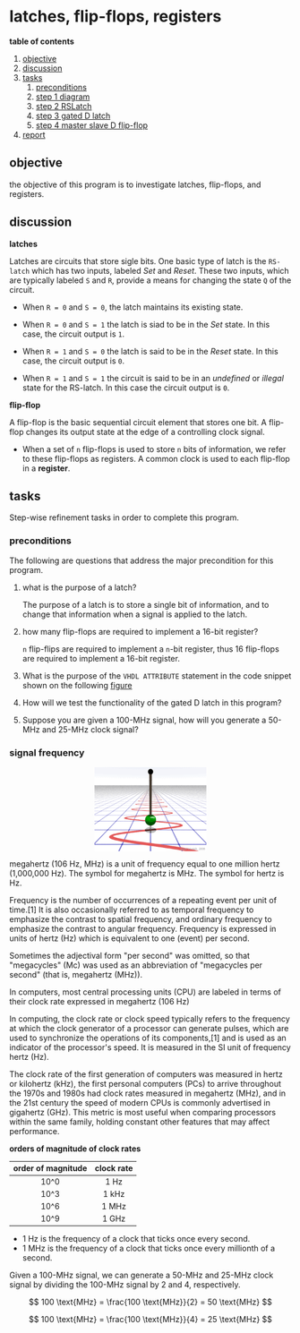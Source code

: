 # latches, flip-flops, registers

**table of contents**

1.  [objective](#objective)
2.  [discussion](#discussion)
3.  [tasks](#tasks)
	1.  [preconditions](#preconditions)
	2.  [step 1 diagram](#step-1-diagram)
	3.  [step 2 RSLatch](#step-2-rslatch)
	4.  [step 3 gated D latch](#step-3-gated-d-latch)
	5.  [step 4 master slave D flip-flop](#step-4-master-slave-d-flip-flop)
4.  [report](#report)


## objective

the objective of this program is to investigate latches, flip-flops, and registers.

## discussion

**latches**

Latches are circuits that store sigle bits.  One basic type of latch is the `RS-latch` which has two inputs, labeled _Set_ and _Reset_.  These two inputs, which are typically labeled `S` and `R`, provide a means for changing the state `Q` of the circuit.  

- When `R = 0` and `S = 0`, the latch maintains its existing state.  

- When `R = 0` and `S = 1` the latch is siad to be in the _Set_ state.  In this case, the circuit output is `1`.

- When `R = 1` and `S = 0` the latch is said to be in the _Reset_ state.  In this case, the circuit output is `0`.

- When `R = 1` and `S = 1` the circuit is said to be in an _undefined_ or _illegal_ state for the RS-latch.  In this case the circuit output is `0`.

**flip-flop**

A flip-flop is the basic sequential circuit element that stores one bit.  A flip-flop changes its output state at the edge of a controlling clock signal.

- When a set of `n` flip-flops is used to store `n` bits of information, we refer to these flip-flops as registers.  A common clock is used to each flip-flop in a **register**.

## tasks

Step-wise refinement tasks in order to complete this program.

### preconditions

The following are questions that address the major precondition for this program.

1.  what is the purpose of a latch?

	The purpose of a latch is to store a single bit of information, and to change that information when a signal is applied to the latch.

2.  how many flip-flops are required to implement a 16-bit register?

	`n` flip-flips are required to implement a `n`-bit register, thus 16 flip-flops are required to implement a 16-bit register.

3.  What is the purpose of the `VHDL ATTRIBUTE` statement in the code snippet shown on the following [figure](##figure)


4.  How will we test the functionality of the gated D latch in this program?

5.  Suppose you are given a 100-MHz signal, how will you generate a 50-MHz and 25-MHz clock signal? 

### signal frequency

<p align="center">
	<img src="./assets/freq.gif" width="200" align="center" />
</p>

megahertz (106 Hz, MHz) is a unit of frequency equal to one million hertz (1,000,000 Hz).  The symbol for megahertz is MHz.  The symbol for hertz is Hz.

Frequency is the number of occurrences of a repeating event per unit of time.[1] It is also occasionally referred to as temporal frequency to emphasize the contrast to spatial frequency, and ordinary frequency to emphasize the contrast to angular frequency. Frequency is expressed in units of hertz (Hz) which is equivalent to one (event) per second.

Sometimes the adjectival form "per second" was omitted, so that "megacycles" (Mc) was used as an abbreviation of "megacycles per second" (that is, megahertz (MHz)).

In computers, most central processing units (CPU) are labeled in terms of their clock rate expressed in megahertz (106 Hz)

In computing, the clock rate or clock speed typically refers to the frequency at which the clock generator of a processor can generate pulses, which are used to synchronize the operations of its components,[1] and is used as an indicator of the processor's speed. It is measured in the SI unit of frequency hertz (Hz).

The clock rate of the first generation of computers was measured in hertz or kilohertz (kHz), the first personal computers (PCs) to arrive throughout the 1970s and 1980s had clock rates measured in megahertz (MHz), and in the 21st century the speed of modern CPUs is commonly advertised in gigahertz (GHz). This metric is most useful when comparing processors within the same family, holding constant other features that may affect performance.


**orders of magnitude of clock rates**

| order of magnitude | clock rate |
|:------------------:|:----------:|
| 10^0               | 1 Hz       |
| 10^3               | 1 kHz      |
| 10^6               | 1 MHz      |
| 10^9               | 1 GHz      |

- 1 Hz is the frequency of a clock that ticks once every second.
- 1 MHz is the frequency of a clock that ticks once every millionth of a second.

Given a 100-MHz signal, we can generate a 50-MHz and 25-MHz clock signal by dividing the 100-MHz signal by 2 and 4, respectively.

$$ 100 \text{MHz} = \frac{100 \text{MHz}}{2} = 50 \text{MHz} $$

$$ 100 \text{MHz} = \frac{100 \text{MHz}}{4} = 25 \text{MHz} $$






